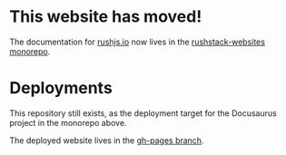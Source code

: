 # This website has moved!

The documentation for [rushjs.io](https://rushjs.io/) now lives in the [rushstack-websites monorepo](https://github.com/microsoft/rushstack-websites/tree/main/websites/rushjs.io).

# Deployments

This repository still exists, as the deployment target for the Docusaurus project in the monorepo above.

The deployed website lives in the [gh-pages branch](https://github.com/microsoft/rushjs.io-website/tree/gh-pages).

